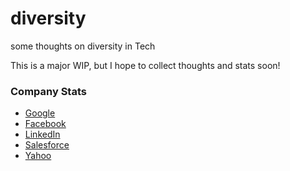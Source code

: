 diversity
=========

some thoughts on diversity in Tech

This is a major WIP, but I hope to collect thoughts and stats soon!

### Company Stats
* [Google][gstats]
* [Facebook][fbstats]
* [LinkedIn][listats]
* [Salesforce][sfstats]
* [Yahoo][ystats]

[gstats]: http://www.google.com/diversity/at-google.html
[fbstats]: https://www.facebook.com/note.php?note_id=205925658858
[listats]: http://blog.linkedin.com/2014/06/12/linkedins-workforce-diversity/
[sfstats]: http://www.salesforce.com/company/careers/diversity-numbers.jsp
[ystats]: http://yahoo.tumblr.com/post/89085398949/workforce-diversity-at-yahoo